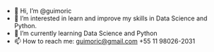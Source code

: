 - 👋 Hi, I’m @guimoric
- 👀 I’m interested in learn and improve my skills in Data Science and Python.
- 🌱 I’m currently learning Data Science and Python
- 📫 How to reach me: guimoric@gmail.com +55 11 98026-2031

<!---
guimoric/guimoric is a ✨ special ✨ repository because its `README.md` (this file) appears on your GitHub profile.
You can click the Preview link to take a look at your changes.
--->
